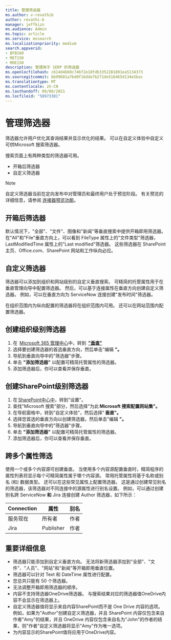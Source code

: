 ```yaml
---
title: 管理筛选器
ms.author: v-revathib
author: revathi-b
manager: jeffkizn
ms.audience: Admin
ms.topic: article
ms.service: mssearch
ms.localizationpriority: medium
search.appverid:
- BFB160
- MET150
- MOE150
description: 管理用于 SERP 的筛选器
ms.openlocfilehash: c614d4b60c746f2e18fdb3352281891ea5134373
ms.sourcegitcommit: bb99601a7bd0f16dde7b271de516465d134e5bac
ms.translationtype: MT
ms.contentlocale: zh-CN
ms.lasthandoff: 09/08/2021
ms.locfileid: "58973381"
---
```

# <a name="manage-filters"></a>管理筛选器

筛选器允许用户优化其查询结果并显示优化的结果。 可以在自定义体验中自定义可供Microsoft 搜索筛选器。

搜索页面上有两种类型的筛选器可用。

- 开箱后筛选器
- 自定义筛选器

> [!NOTE]
> 自定义筛选器当前在定向发布中对管理员和最终用户处于预览阶段。 有关预览的详细信息，请参阅 [连接器预览功能](connectors-overview.md#what-are-the-preview-features)。

## <a name="out-of-the-box-filters"></a>开箱后筛选器

默认情况下，"全部"、"文件"、图像和"新闻"等垂直搜索中提供开箱即用筛选器。 在"All"和"File"垂直方向上，可以看到 FileType 属性上的"文件类型"筛选器，LastModifiedTime 属性上的"Last modified"筛选器。 这些筛选器在 SharePoint 主页、Office.com、SharePoint 网站和工作纵向必应。

## <a name="custom-filters"></a>自定义筛选器

筛选器可以添加到组织和网站级别的自定义垂直搜索。 可精简的托管属性用于在垂直管理向导中配置筛选器。  然后，可以基于连接属性在垂直方向创建自定义筛选器。 例如，可以在垂直方向为 ServiceNow 连接创建"发布时间"筛选器。

在组织范围内为纵向配置的筛选器将在组织范围内可用。 还可以在网站范围内配置筛选器。  

## <a name="create-organization-level-filters"></a>创建组织级别筛选器

1. 在  [Microsoft 365 管理中心](https://admin.microsoft.com/)中，转到  [**"垂直"**](https://admin.microsoft.com/Adminportal/Home#/MicrosoftSearch/verticals)
2. 选择要创建筛选器的首选垂直方向，然后单击"编辑 **"。**  
3. 导航到垂直向导中的"筛选器"步骤。
4. 单击 **"添加筛选器"** 以配置可精简托管属性的筛选器。
5. 添加筛选器后，你可以查看并保存垂直。

## <a name="create-sharepoint-site-level-filters"></a>创建SharePoint级别筛选器

1. 在 [SharePoint中心中](https://sharepoint.com/)，转到"设置"。
2. 查找"Microsoft 搜索"部分，然后选择"为此 **Microsoft 搜索配置网站集"。**
3. 在导航窗格中，转到"自定义体验"，然后选择" **垂直"。**
4. 选择您首选的垂直方向以创建筛选器，然后单击"编辑 **"。**
5. 导航到垂直向导中的"筛选器"步骤。
6. 单击 **"添加筛选器"** 以配置可精简托管属性的筛选器。
7. 添加筛选器后，你可以查看并保存垂直。

## <a name="filter-across-multiple-properties"></a>跨多个属性筛选

使用一个或多个内容源可创建垂直。 当使用多个内容源配置垂直时，精简程序的属性列表将显示每个可精简属性属于哪个内容源。 常用托管属性将基于名称或别名 (和) 数据类型。 还可以在这些常见属性上配置筛选器。 这是通过创建常见别名的筛选器，该筛选器对不同连接中的源属性进行别名设置。 例如，可以通过创建别名跨 ServiceNow **和** Jira 连接创建 Author 筛选器，如下所示：

 | Connection | 属性 | 别名 |
 | --- | --- | --- |
 | 服务现在 | 所有者 | 作者 |
 | Jira | Publisher | 作者 |

## <a name="important-details"></a>重要详细信息

- 筛选器只能添加到自定义垂直方向。 无法将新筛选器添加到"全部"、"文件"、"人员"、"网站"和"新闻"等开箱即用垂直位置。
- 筛选器可以针对 Text 和 DateTime 属性进行配置。
- 您总共只能有 50 个筛选器。
- 无法调整开箱即用筛选器的顺序。
- 内容不支持筛选器OneDrive筛选器。 与搜索结果对应的筛选器值OneDrive内容不会显示在筛选器上。
- 自定义筛选器值将显示来自内容SharePoint而不是 One Drive 内容的选项。例如，如果为"Author"创建自定义筛选器，并且 SharePoint 内容仅包含来自作者"Amy"的结果，并且 OneDrive 内容仅包含来自名为"John"的作者的结果，则"作者"自定义筛选器将显示"Amy"作为唯一选项。
- 为内容显示的SharePoint值将应用于OneDrive内容。
